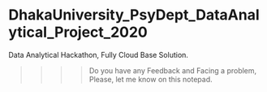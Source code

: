 # DhakaUniversity_PsyDept_DataAnalytical_Project_2020
 Data Analytical Hackathon, Fully Cloud Base Solution.
>>>> Do you have any Feedback and Facing a problem, Please, let me know on this notepad.
